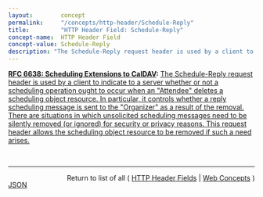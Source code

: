 ```yaml
---
layout:        concept
permalink:     "/concepts/http-header/Schedule-Reply"
title:         "HTTP Header Field: Schedule-Reply"
concept-name:  HTTP Header Field
concept-value: Schedule-Reply
description: "The Schedule-Reply request header is used by a client to indicate to a server whether or not a scheduling operation ought to occur when an \"Attendee\" deletes a scheduling object resource. In particular, it controls whether a reply scheduling message is sent to the \"Organizer\" as a result of the removal. There are situations in which unsolicited scheduling messages need to be silently removed (or ignored) for security or privacy reasons. This request header allows the scheduling object resource to be removed if such a need arises."
---
```


**[RFC 6638: Scheduling Extensions to CalDAV](/specs/IETF/RFC/6638 "This document defines extensions to the Calendaring Extensions to WebDAV (CalDAV) &#34;calendar-access&#34; feature to specify a standard way of performing scheduling operations with iCalendar-based calendar components. This document defines the &#34;calendar-auto-schedule&#34; feature of CalDAV."):** [The Schedule-Reply request header is used by a client to indicate to a server whether or not a scheduling operation ought to occur when an "Attendee" deletes a scheduling object resource. In particular, it controls whether a reply scheduling message is sent to the "Organizer" as a result of the removal. There are situations in which unsolicited scheduling messages need to be silently removed (or ignored) for security or privacy reasons. This request header allows the scheduling object resource to be removed if such a need arises.](http://tools.ietf.org/html/rfc6638#section-8.1 "Read documentation for HTTP Header Field &#34;Schedule-Reply&#34;")

<br/>
<hr/>

<p style="float : left"><a href="./Schedule-Reply.json" title="JSON representing this particular Web Concept value">JSON</a></p>
<p style="text-align: right">Return to list of all ( <a href="../http-header/">HTTP Header Fields</a> | <a href="../">Web Concepts</a> )</p>

